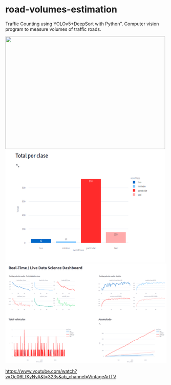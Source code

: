 # road-volumes-estimation
Traffic Counting using YOLOv5+DeepSort with Python". Computer vision program to measure volumes of traffic roads.



<img src="chile2.gif" height="350" width="499"/> <img src="volumen-classes.png" height="350" width="499"/>
<img src="Screenshot from 2023-01-19 19-44-54.png" width="1000"/>



https://www.youtube.com/watch?v=Oc06LfKyNyA&t=323s&ab_channel=VintageArtTV
